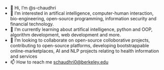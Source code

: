 - 👋 Hi, I’m @s-chaudhri
- 👀 I’m interested in artifical intelligence, computer-human interaction, bio-engineering, open-source programming, information security and financial technology.
- 🌱 I’m currently learning about artifical intelligence, python and OOP, algorithm development, web development and more.
- 💞️ I’m looking to collaborate on open-source colloborative projects, contributing to open-source platforms, developing bootstrappable online-marketplaces, AI and NLP projects relating to health information and services 
- 📫 How to reach me schaudhri0@berkeley.edu

<!---
s-chaudhri/s-chaudhri is a ✨ special ✨ repository because its `README.md` (this file) appears on your GitHub profile.
You can click the Preview link to take a look at your changes.
--->
